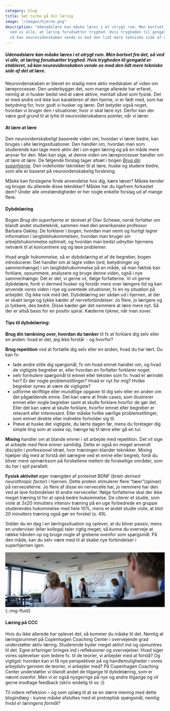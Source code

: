 ```yaml
---
category: blog
title: Sæt turbo på din læring
image: "/images/hjerne.png"
description: 'Udenadslære kan måske læres i et utrygt rum. Men bortset fra det, så
  ved vi alle, at læring forudsætter tryghed. Hvis trygheden til gengæld er etableret,
  så kan neurovidenskaben vende os mod den lidt mere tekniske side af det at lære. '
---
```

##### Udenadslære kan måske læres i et utrygt rum. Men bortset fra det, så ved vi alle, at læring forudsætter tryghed. Hvis trygheden til gengæld er etableret, så kan neurovidenskaben vende os mod den lidt mere tekniske side af det at lære.

Neurovidenskaben er blevet en stadig mere aktiv medskaber af viden om læreprocesser. Den underbygger det, som mange allerede har erfaret, nemlig at vi husker bedst ved at være aktive, mentalt såvel som fysisk. Det er med andre ord ikke kun karakteren af den hjerne, vi er født med, som har betydning for, hvor godt vi husker og lærer. Det betyder også noget, hvordan vi bruger den i situationer, hvor vi skal lære nyt. Derfor kan der være god grund til at lytte til neurovidenskabens pointer, når vi lærer.

#### At lære at lære

Den neurovidenskabeligt baserede viden om, hvordan vi lærer bedre, kan bruges i alle læringssituationer. Den handler om, hvordan man som studerende kan tage mere aktiv del i sin egen læring og på en måde mere ansvar for den. Man kan sige, at denne viden om læreprocesser handler om _at lære at lære_. De følgende forslag tager afsæt i bogen [_Brug din superhjerne_](https://samfundslitteratur.dk/bog/brug-din-superhjerne)_._ Den indeholder teknikker til at lære, huske og studere bedre, som alle er baseret på neurovidenskabelig forskning.

Måske kan forslagene finde anvendelse hos dig, kære læser? Måske kender og bruger du allerede disse teknikker? Måske har du ligefrem forkastet dem? Under alle omstændigheder er her nogle enkelte forslag ud af mange flere.

#### Dybdelæring

Bogen _Brug din superhjerne_ er skrevet af Olav Schewe, norsk forfatter om blandt andet studieteknik, sammen med den amerikanske professor Barbara Oakley. De forklarer i bogen, hvordan man nemt og hurtigt lagrer information i langtidshukommelsen, hvordan man bruger sin arbejdshukommelse optimalt, og hvordan man bedst udnytter hjernens netværk til at koncentrere sig og løse problemer.

Hvad angår hukommelse, så er _dybdelæring_ et af de begreber, bogen introducerer. Det handler om at lagre viden (ord, betydninger og sammenhænge) i sin langtidshukommelse på en måde, så man faktisk kan forklare, opsummere, analysere og bruge denne viden, også i nye sammenhænge. Det er det, vi gerne vil, ifølge forfatterne. Vi vil gerne dybdelære, fordi vi dermed husker og forstår mere over længere tid og kan anvende vores viden i nye og uventede situationer, fx en ny situation på arbejdet. Og ikke nok med det. Dybdelæring ser sådan ud i hjernen, at der er skabt lange og tykke kæder af nerveforbindelser. Jo flere, jo længere og jo tykkere, des bedre. Disse kæder gør det nemmere at lære mere nyt. Så der er altså basis for en positiv spiral. Kæderne tykner, når man sover.

#### Tips til dybdelæring:

**Brug din tænkning** **over, hvordan du tænker** til fx at forklare dig selv eller en anden: hvad er det, jeg ikke forstår - og hvorfor?

**Brug repetition** ved at fortælle dig selv eller en anden, hvad du har lært. Du kan fx:

* lade andre stille dig spørgsmål, fx om hvad emnet handler om, og hvad de vigtigste begreber er, eller hvordan en forfatter forklarer noget.
* selv formulere spørgsmål til emnet eller teksten som fx: hvad er ærindet her? Er der nogle problemstillinger? Hvad er nyt for mig? Hvilke begreber synes at være de vigtigste?
* udforme skriftlige eller mundtlige opgaver til dig selv eller en anden om det pågældende emne. Det kan være at finde cases, som illustrerer emnet eller nogle begreber samt at skulle forklare hvorfor de gør det. Eller det kan være at skulle forklare, hvorfor emnet eller begreber er relevant eller interessant. Eller måske hvilke særlige problemstillinger, som emnet direkte eller indirekte forholder sig til.
* Prøve at huske det vigtigste, du lærte dagen før, mens du foretager dig simple ting som at vaske op, hænge tøj til tørre eller gå en tur.

**Mixing** handler om at blande emner i sit arbejde med repetition. Det vil sige at arbejde med flere emner samtidig. Dette er også en meget anvendt disciplin i professionel idræt, hvor træningen blander teknikker. Mixing hjælper dig med at forstå det særegne ved et emne eller begreb, fordi du bliver mere opmærksom på forskellene mellem de forskellige områder, som du har i spil parallelt.

**Fysisk aktivitet** øger mængden af proteinet BDNF (_brain derived neurothropic factor_) i hjernen. Dette protein stimulerer flere “tæer”(_spinae_) på nervecellerne. Jo flere af disse en nervecelle har, jo nemmere har den ved at lave forbindelser til andre nerveceller. Ifølge forfatterne skal der ikke meget træning til for at opnå bedre hukommelse. De citerer et studie, som viste at 3x20 minutters intensiv træning på en uge forbedrede en gruppe studerendes hukommelse med hele 10%, mens et andet studie viste, at blot 20 minutters træning også gør en forskel (s. 49).

Sidder du en dag i en læringssituation og oplever, at du bliver passiv, mens en underviser (eller kollega) taler rigtig meget, så kunne du overveje at række hånden op og bruge nogle af grebene ovenfor som spørgsmål. På den måde, kan du selv være med til at skabe nye forbindelser i superhjernen igen.

![Undervisning på CCC](/images/events/events.png "Undervisning på CCC"){:.img-fluid}

#### Læring på CCC

Hvis du ikke allerede har oplevet det, så kommer du måske til det. Nemlig at læringsrummet på Copenhagen Coaching Center i overvejende grad understøtter aktiv læring. Studerende byder meget aktivt ind og opmuntres til det. Egne erfaringer bringes ind i refleksioner og overvejelser. Hvad siger vores oplevelser som ledere fx. til de teorier, vi arbejder med at forstå? Og vigtigst: hvordan kan vi få nye perspektiver på og handlemuligheder i vores arbejdsliv gennem de teorier, vi arbejder med? På Copenhagen Coaching Center understøtter vi blandt andet de tilgange til dybdelæring, som er nævnt ovenfor. Men vi er også nysgerrige på nye og andre tilgange og vil gerne modtage feedback (skriv endelig til os :))

Til videre refleksion – og som oplæg til at se en større mening med dette blogindlæg - kunne måske afsluttes med et protreptisk spørgsmål, nemlig: *hvad er læringens formål?*